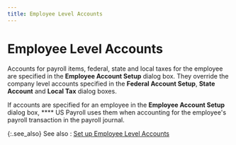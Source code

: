 ```yaml
---
title: Employee Level Accounts
---
```


# Employee Level Accounts


Accounts for payroll items, federal, state and local taxes for the employee  are specified in the **Employee Account 
 Setup** dialog box. They override the company level accounts specified  in the **Federal Account Setup**,  **State Account** and **Local 
 Tax** dialog boxes.


If accounts are specified for an employee in the **Employee 
 Account Setup** dialog box, **** US  Payroll uses them when accounting for the employee's payroll transaction  in the payroll journal.


{:.see_also}
See also
: [Set  up Employee Level Accounts]({{site.prl_baseurl}}/setup/employee-level-accounts/setup/set_up_employee_level_accounts_sup.html)

